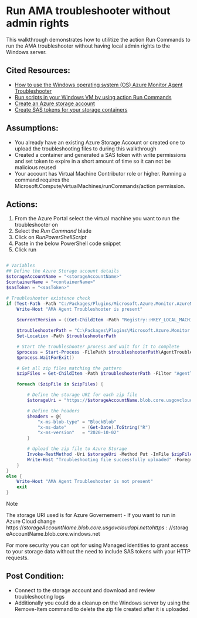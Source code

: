 # Run AMA troubleshooter without admin rights

This walkthrough demonstrates how to utilitize the action Run Commands to run the AMA troubleshooter without having local admin rights to the Windows server.

## Cited Resources:
- [How to use the Windows operating system (OS) Azure Monitor Agent Troubleshooter](https://learn.microsoft.com/en-us/azure/virtual-machines/windows/run-command)
- [Run scripts in your Windows VM by using action Run Commands](https://learn.microsoft.com/en-us/azure/virtual-machines/windows/run-command)
- [Create an Azure storage account](https://learn.microsoft.com/en-us/azure/storage/common/storage-account-create?tabs=azure-portal)
- [Create SAS tokens for your storage containers](https://learn.microsoft.com/en-us/azure/ai-services/translator/document-translation/how-to-guides/create-sas-tokens?tabs=Containers)

## Assumptions:
- You already have an existing Azure Storage Account or created one to upload the troubleshooting files to during this walkthrough
- Created a container and generated a SAS token with write permissions and set token to expire in a short amount of time so it can not be malicious reused
- Your account has Virtual Machine Contributor role or higher.  Running a command requires the Microsoft.Compute/virtualMachines/runCommands/action permission. 

## Actions:

1. From the Azure Portal select the virtual machine you want to run the troubleshooter on
2. Select the _Run Command_ blade
3. Click on _RunPowerShellScript_
4. Paste in the below PowerShell code snippet
5. Click run

```powershell

# Variables
## Define the Azure Storage account details
$storageAccountName = "<storageAccountName>"
$containerName = "<containerName>"
$sasToken = "<sasToken>"

# Troubleshooter existence check
if (Test-Path -Path "C:/Packages/Plugins/Microsoft.Azure.Monitor.AzureMonitorWindowsAgent") {
    Write-Host "AMA Agent Troubleshooter is present"
    
    $currentVersion = ((Get-ChildItem -Path "Registry::HKEY_LOCAL_MACHINE\SOFTWARE\Microsoft\Windows Azure\HandlerState\" | Where-Object Name -like "*AzureMonitorWindowsAgent*" | ForEach-Object { $_ | Get-ItemProperty } | where InstallState -eq "Enabled").PSChildName -split ('_'))[1]

    $troubleshooterPath = "C:\Packages\Plugins\Microsoft.Azure.Monitor.AzureMonitorWindowsAgent\$currentVersion\Troubleshooter"
    Set-Location -Path $troubleshooterPath

    # Start the troubleshooter process and wait for it to complete
    $process = Start-Process -FilePath $troubleshooterPath\AgentTroubleshooter.exe -ArgumentList "--ama" -PassThru
    $process.WaitForExit()

    # Get all zip files matching the pattern
    $zipFiles = Get-ChildItem -Path $troubleshooterPath -Filter "AgentTroubleshooterOutput-*.zip"

    foreach ($zipFile in $zipFiles) {

        # Define the storage URI for each zip file
        $storageUri = "https://$storageAccountName.blob.core.usgovcloudapi.net/$containerName/$($zipFile.Name)?$sasToken"

        # Define the headers
        $headers = @{
            "x-ms-blob-type" = "BlockBlob"
            "x-ms-date"      = (Get-Date).ToString("R")
            "x-ms-version"   = "2020-10-02"
        }

        # Upload the zip file to Azure Storage
        Invoke-RestMethod -Uri $storageUri -Method Put -InFile $zipFile.FullName -ContentType "application/zip" -Headers $headers
        Write-Host "Troubleshooting file successfully uploaded" -ForegroundColor Green
    }
}
else {
    Write-Host "AMA Agent Troubleshooter is not present"
    exit
}
```

> [!NOTE]
> The storage URI used is for Azure Governement - If you want to run in Azure Cloud change https://$storageAccountName.blob.core.usgovcloudapi.net to https://$storageAccountName.blob.core.windows.net </br>
>
> For more security you can opt for using Managed identities to grant access to your storage data without the need to include SAS tokens with your HTTP requests.

## Post Condition:
- Connect to the storage account and download and review troubleshooting logs
- Additionally you could do a cleanup on the Windows server by using the Remove-Item command to delete the zip file created after it is uploaded.
